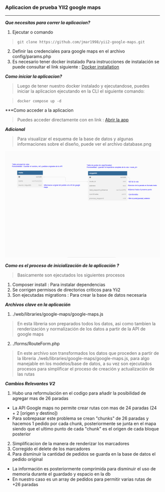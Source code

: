 ### Aplicacion de prueba YII2 google maps
---
***Que necesitas para correr la aplicacion?***
1) Ejecutar o comando
> `git clone https://github.com/jmar1998/yii2-google-maps.git`
2) Definir las credenciales para google maps en el archivo config/params.php
3) Es necesario tener docker instalado
Para instrucciones de instalación se puede consultar el link siguiente : [Docker installation](https://docs.docker.com/engine/install)

***Como iniciar la aplicacion?***
> Luego de tener nuestro docker instalado y ejecutandose, puedes iniciar la aplicacion ejecutando en la CLI el siguiente comando:

> `docker compose up -d`

***Como acceder a la aplicacion
> Puedes acceder directamente con en link : [Abrir la app](http://localhost)

***Adicional***
> Para visualizar el esquema de la base de datos y algunas informaciones sobre el diseño, puede ver el archivo database.png

![Database schema](database.png)

***Como es el proceso de inicialización de la aplicación ?***
> Basicamente son ejecutados los siguientes procesos
1. Composer install : Para instalar dependencias
2. Se corrigen permisos de directorios criticos para Yii2
3. Son ejecutadas migrations : Para crear la base de datos necesaria

***Archivos clave en la aplicación***
1. ./web/libraries/google-maps/google-maps.js
> En esta libreria son preparados todos los datos, asi como tambien la renderización y normalización de los datos a partir de la API de google maps
2. ./forms/RouteForm.php
> En este archivo son transformados los datos que proceden a partir de la libreria ./web/libraries/google-maps/google-maps.js, para algo manejable en los modelos/base de datos, a su vez son ejecutados procesos para simplificar el proceso de creación y actualización de las rutas

***Cambios Relevantes V2***
1. Hubo una reformulación en el codigo para añadir la posibilidad de agregar mas de 26 paradas
- La API Google maps no permite crear rutas con mas de 24 paradas (24 + 2 [origen y destino])
- Para sobrepasar este problema se crean "chunks" de 26 paradas y hacemos 1 pedido por cada chunk, posteriormente se junta en el mapa siendo que el ultimo punto de cada "chunk" es el origen de cada bloque posterior
2. Simplificacion de la manera de renderizar los marcadores
3. Corregido el delete de los marcadores
4. Para disminuir la cantidad de pedidos se guarda en la base de datos el pedido original
- La información es posteriormente comprimida para disminuir el uso de memoria durante el guardado y espacio en la db
- En nuestro caso es un array de pedidos para permitir varias rutas de +26 paradas